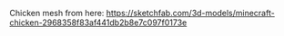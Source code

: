 Chicken mesh from here: https://sketchfab.com/3d-models/minecraft-chicken-2968358f83af441db2b8e7c097f0173e
